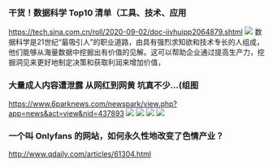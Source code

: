 ### 干货！数据科学 Top10 清单（工具、技术、应用
https://tech.sina.com.cn/roll/2020-09-02/doc-iivhuipp2064879.shtml
![](https://n.sinaimg.cn/spider202092/344/w600h544/20200902/21a4-iypetiv5897827.jpg)
数据科学是21世纪“最吸引人”的职业道路，由具有强烈求知欲和技术专长的人组成，他们能够从海量数据中挖掘出有价值的见解。这可以帮助企业通过提高生产力，挖掘洞见来更好地制定决策和获取利润来增加价值，

### 大量成人内容遭泄露 从网红到网黄 坑真不少…(组图
https://www.6parknews.com/newspark/view.php?app=news&act=view&nid=437893
![](https://web.popo8.com/202009/07/16/2ef9f34bba.jpg)
![](https://web.popo8.com/202009/07/4/71f1d28a70.jpg)
![](https://web.popo8.com/202009/07/0/818cea17e9.jpg)
![](https://web.popo8.com/202009/07/11/af69c8c9fa.jpg)

### 一个叫 Onlyfans 的网站，如何永久性地改变了色情产业？
http://www.qdaily.com/articles/61304.html
